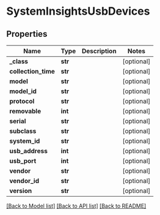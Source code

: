 # SystemInsightsUsbDevices

## Properties
Name | Type | Description | Notes
------------ | ------------- | ------------- | -------------
**_class** | **str** |  | [optional] 
**collection_time** | **str** |  | [optional] 
**model** | **str** |  | [optional] 
**model_id** | **str** |  | [optional] 
**protocol** | **str** |  | [optional] 
**removable** | **int** |  | [optional] 
**serial** | **str** |  | [optional] 
**subclass** | **str** |  | [optional] 
**system_id** | **str** |  | [optional] 
**usb_address** | **int** |  | [optional] 
**usb_port** | **int** |  | [optional] 
**vendor** | **str** |  | [optional] 
**vendor_id** | **str** |  | [optional] 
**version** | **str** |  | [optional] 

[[Back to Model list]](../README.md#documentation-for-models) [[Back to API list]](../README.md#documentation-for-api-endpoints) [[Back to README]](../README.md)

